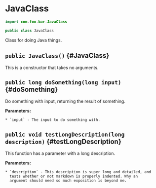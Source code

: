 # JavaClass

```java
import com.foo.bar.JavaClass
```

```java
public class JavaClass
```

Class for doing Java things.

## `public JavaClass()` {#JavaClass}

This is a constructor that takes no arguments.

## `public long doSomething(long input)` {#doSomething}

Do something with input, returning the result of something.

**Parameters:**

	* `input` - The input to do something with.

## `public void testLongDescription(long description)` {#testLongDescription}

This function has a parameter with a long description.

**Parameters:**

	* `description` - This description is super long and detailed, and
	  tests whether or not markdown is properly indented. Why an
	  argument should need so much exposition is beyond me.

